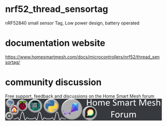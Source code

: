 # nrf52_thread_sensortag
nRF52840 small sensor Tag, Low power design, battery operated

# documentation website
https://www.homesmartmesh.com/docs/microcontrollers/nrf52/thread_sensortag/
# community discussion
Free support, feedback and discussions on the Home Smart Mesh forum
[![Thread SensorTag Category](./media/forum.png)](https://homesmartmesh.discourse.group/c/projects/thread-sensortag/13)
